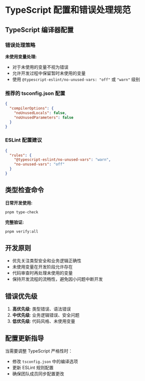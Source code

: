 # TypeScript 配置和错误处理规范

## TypeScript 编译器配置

### 错误处理策略

**未使用变量处理:**
- 对于未使用的变量不视为错误
- 允许开发过程中保留暂时未使用的变量
- 使用 `@typescript-eslint/no-unused-vars: "off"` 或 `"warn"` 级别

### 推荐的 tsconfig.json 配置

```json
{
  "compilerOptions": {
    "noUnusedLocals": false,
    "noUnusedParameters": false
  }
}
```

### ESLint 配置建议

```json
{
  "rules": {
    "@typescript-eslint/no-unused-vars": "warn",
    "no-unused-vars": "off"
  }
}
```

## 类型检查命令

**日常开发使用:**
```bash
pnpm type-check
```

**完整验证:**
```bash
pnpm verify:all
```

## 开发原则

- 优先关注类型安全和业务逻辑正确性
- 未使用变量在开发阶段允许存在
- 代码审查时再处理未使用的变量
- 保持开发流程的流畅性，避免因小问题中断开发

## 错误优先级

1. **高优先级**: 类型错误、语法错误
2. **中优先级**: 业务逻辑错误、安全问题
3. **低优先级**: 代码风格、未使用变量

## 配置更新指导

当需要调整 TypeScript 严格性时：
- 修改 `tsconfig.json` 中的编译选项
- 更新 ESLint 规则配置
- 确保团队成员同步配置更改